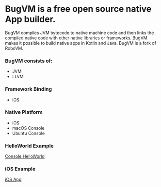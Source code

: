 # BugVM is a free open source native App builder.

BugVM compiles JVM bytecode to native machine code and then links the compiled native code with other native libraries or frameworks.
BugVM makes it possible to build native apps in Kotlin and Java. BugVM is a fork of RoboVM.

### BugVM consists of:

* JVM
* LLVM

### Framework Binding
* iOS

### Native Platform

* iOS
* macOS Console
* Ubuntu Console


### HelloWorld Example

[Console HelloWorld](https://github.com/bugvm/bugvm-helloworld)


### iOS Example

[iOS App](https://github.com/bugvm/bugvm-ios)
